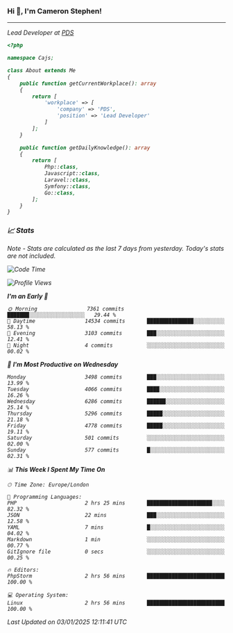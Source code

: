 ### Hi 👋, I'm Cameron Stephen!
<hr>
<p><em>Lead Developer at <a href="https://prindatasolutions.co.uk">PDS</a></p>


```php
<?php

namespace Cajs;

class About extends Me
{
    public function getCurrentWorkplace(): array
    {
        return [
            'workplace' => [
                'company' => 'PDS',
                'position' => 'Lead Developer'
            ]
        ];
    }

    public function getDailyKnowledge(): array
    {
        return [
            Php::class,
            Javascript::class,
            Laravel::class,
            Symfony::class,
            Go::class,
        ];
    }
}
```

### 📈 Stats
<p><em>Note - Stats are calculated as the last 7 days from yesterday. Today's stats are not included.</em></p>


<!--START_SECTION:waka-->
![Code Time](http://img.shields.io/badge/Code%20Time-4%2C154%20hrs%2037%20mins-blue)

![Profile Views](http://img.shields.io/badge/Profile%20Views-0-blue)

**I'm an Early 🐤** 

```text
🌞 Morning                7361 commits        ███████░░░░░░░░░░░░░░░░░░   29.44 % 
🌆 Daytime                14534 commits       ███████████████░░░░░░░░░░   58.13 % 
🌃 Evening                3103 commits        ███░░░░░░░░░░░░░░░░░░░░░░   12.41 % 
🌙 Night                  4 commits           ░░░░░░░░░░░░░░░░░░░░░░░░░   00.02 % 
```
📅 **I'm Most Productive on Wednesday** 

```text
Monday                   3498 commits        ███░░░░░░░░░░░░░░░░░░░░░░   13.99 % 
Tuesday                  4066 commits        ████░░░░░░░░░░░░░░░░░░░░░   16.26 % 
Wednesday                6286 commits        ██████░░░░░░░░░░░░░░░░░░░   25.14 % 
Thursday                 5296 commits        █████░░░░░░░░░░░░░░░░░░░░   21.18 % 
Friday                   4778 commits        █████░░░░░░░░░░░░░░░░░░░░   19.11 % 
Saturday                 501 commits         ░░░░░░░░░░░░░░░░░░░░░░░░░   02.00 % 
Sunday                   577 commits         █░░░░░░░░░░░░░░░░░░░░░░░░   02.31 % 
```


📊 **This Week I Spent My Time On** 

```text
🕑︎ Time Zone: Europe/London

💬 Programming Languages: 
PHP                      2 hrs 25 mins       █████████████████████░░░░   82.32 % 
JSON                     22 mins             ███░░░░░░░░░░░░░░░░░░░░░░   12.58 % 
YAML                     7 mins              █░░░░░░░░░░░░░░░░░░░░░░░░   04.02 % 
Markdown                 1 min               ░░░░░░░░░░░░░░░░░░░░░░░░░   00.77 % 
GitIgnore file           0 secs              ░░░░░░░░░░░░░░░░░░░░░░░░░   00.25 % 

🔥 Editors: 
PhpStorm                 2 hrs 56 mins       █████████████████████████   100.00 % 

💻 Operating System: 
Linux                    2 hrs 56 mins       █████████████████████████   100.00 % 
```


 Last Updated on 03/01/2025 12:11:41 UTC
<!--END_SECTION:waka-->
